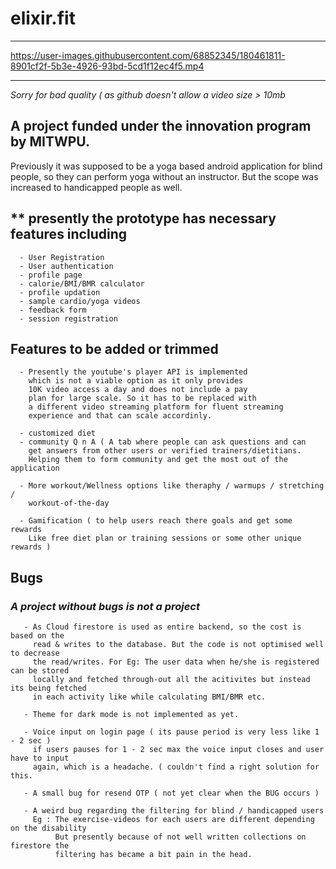 # elixir.fit

---

https://user-images.githubusercontent.com/68852345/180461811-8901cf2f-5b3e-4926-93bd-5cd1f12ec4f5.mp4

---
_Sorry for bad quality ( as github doesn't allow a video size > 10mb_


## A project funded under the innovation program by MITWPU.
Previously it was supposed to be a yoga based android application
for blind people, so they can perform yoga without an instructor.
But the scope was increased to handicapped people as well.

## ** presently the prototype has necessary features including
      - User Registration
      - User authentication
      - profile page
      - calorie/BMI/BMR calculator
      - profile updation
      - sample cardio/yoga videos
      - feedback form
      - session registration
      
## Features to be added or trimmed
      - Presently the youtube's player API is implemented
        which is not a viable option as it only provides
        10K video access a day and does not include a pay
        plan for large scale. So it has to be replaced with
        a different video streaming platform for fluent streaming
        experience and that can scale accordinly.
       
      - customized diet
      - community Q n A ( A tab where people can ask questions and can 
        get answers from other users or verified trainers/dietitians.
        Helping them to form community and get the most out of the application
        
      - More workout/Wellness options like theraphy / warmups / stretching /
        workout-of-the-day
      
      - Gamification ( to help users reach there goals and get some rewards 
        Like free diet plan or training sessions or some other unique rewards ) 
        
      
   ## Bugs 
### _A project without bugs is not a project_
       
       - As Cloud firestore is used as entire backend, so the cost is based on the
         read & writes to the database. But the code is not optimised well to decrease
         the read/writes. For Eg: The user data when he/she is registered can be stored 
         locally and fetched through-out all the acitivites but instead its being fetched
         in each activity like while calculating BMI/BMR etc.
         
       - Theme for dark mode is not implemented as yet.
       
       - Voice input on login page ( its pause period is very less like 1 - 2 sec ) 
         if users pauses for 1 - 2 sec max the voice input closes and user have to input
         again, which is a headache. ( couldn't find a right solution for this.
       
       - A small bug for resend OTP ( not yet clear when the BUG occurs ) 
       
       - A weird bug regarding the filtering for blind / handicapped users
         Eg : The exercise-videos for each users are different depending on the disability
              But presently because of not well written collections on firestore the
              filtering has became a bit pain in the head.
              
        
         
                      
      
